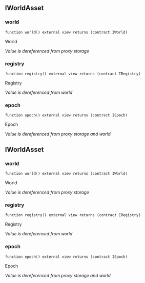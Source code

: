 ## IWorldAsset








### world

```solidity
function world() external view returns (contract IWorld)
```

World

_Value is dereferenced from proxy storage_




### registry

```solidity
function registry() external view returns (contract IRegistry)
```

Registry

_Value is dereferenced from world_




### epoch

```solidity
function epoch() external view returns (contract IEpoch)
```

Epoch

_Value is dereferenced from proxy storage and world_




## IWorldAsset








### world

```solidity
function world() external view returns (contract IWorld)
```

World

_Value is dereferenced from proxy storage_




### registry

```solidity
function registry() external view returns (contract IRegistry)
```

Registry

_Value is dereferenced from world_




### epoch

```solidity
function epoch() external view returns (contract IEpoch)
```

Epoch

_Value is dereferenced from proxy storage and world_




